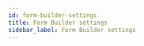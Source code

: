 ```yaml
---
id: form-builder-settings
title: Form Builder settings
sidebar_label: Form Builder settings
---
```

